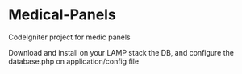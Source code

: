 # Medical-Panels
CodeIgniter project for medic panels

Download and install on your LAMP stack the DB, and configure the database.php on application/config file
